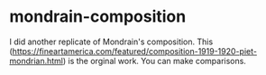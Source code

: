 # mondrain-composition
I did another replicate of Mondrain's composition. This (https://fineartamerica.com/featured/composition-1919-1920-piet-mondrian.html) is the orginal work. You can make comparisons.
